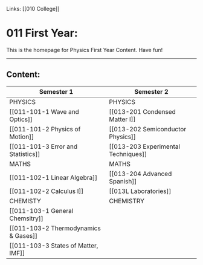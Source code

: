Links: [[010 College]]
# 011 First Year:

This is the homepage for Physics First Year Content. Have fun!

---
## Content:

| Semester 1                         | Semester 2                          |
| ---------------------------------- | ----------------------------------- |
| PHYSICS                            | PHYSICS                             |
| [[011-101-1 Wave and Optics]]      | [[013-201 Condensed Matter I]]      |
| [[011-101-2 Physics of Motion]]    | [[013-202 Semiconductor Physics]]   |
| [[011-101-3 Error and Statistics]] | [[013-203 Experimental Techniques]] |
| MATHS                              | MATHS                               |
| [[011-102-1 Linear Algebra]]       | [[013-204 Advanced Spanish]]        |
| [[011-102-2 Calculus I]]           | [[013L Laboratories]]               |
| CHEMISTY                           | CHEMISTRY                           |
| [[011-103-1 General Chemsitry]]      |                                     |
| [[011-103-2 Thermodynamics & Gases]] |                                     |
| [[011-103-3 States of Matter, IMF]]  |                                     |                                    |                                     |



